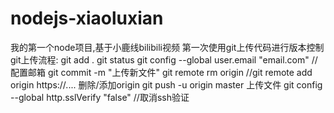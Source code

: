 # nodejs-xiaoluxian
我的第一个node项目,基于小鹿线bilibili视频
第一次使用git上传代码进行版本控制
git上传流程:
git add .
git status
git config --global user.email "email.com" //配置邮箱
git commit -m "上传新文件"
git remote rm origin   //git remote add origin https://....    删除/添加origin
git push -u origin master 上传文件
git config --global http.sslVerify "false"  //取消ssh验证

